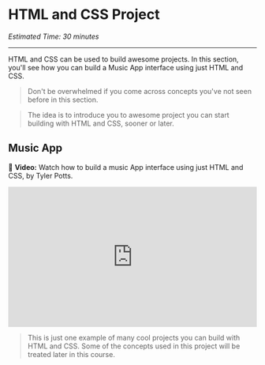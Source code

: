 # HTML and CSS Project

*Estimated Time: 30 minutes*

---

HTML and CSS can be used to build awesome projects. In this section, you'll see how you can build a Music App interface using just HTML and CSS.

> Don't be overwhelmed if you come across concepts you've not seen before in this section. 

> The idea is to introduce you to awesome project you can start building with HTML and CSS, sooner or later.


## Music App

<aside>

🎥 **Video:** Watch how to build a music App interface using just HTML and CSS, by Tyler Potts.

<p>

<div style="position: relative; padding-bottom: 56.25%; height: 0;"><iframe src="https://www.youtube.com/embed/G88qF9JNNi0?start=28" title="YouTube video player" frameborder="0" allow="accelerometer; autoplay; clipboard-write; encrypted-media; gyroscope; picture-in-picture" allowfullscreen style="position: absolute; top: 0; left: 0; width: 100%; height: 100%;"></iframe></div>


</aside>


> This is just one example of many cool projects you can build with HTML and CSS. Some of the concepts used in this project will be treated later in this course.

